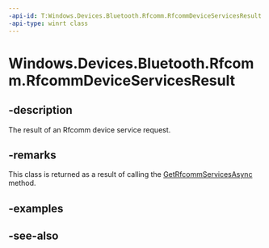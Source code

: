 ----api-id: T:Windows.Devices.Bluetooth.Rfcomm.RfcommDeviceServicesResult
-api-type: winrt class
---<!-- Class syntax.public class RfcommDeviceServicesResult : Windows.Devices.Bluetooth.Rfcomm.IRfcommDeviceServicesResult--># Windows.Devices.Bluetooth.Rfcomm.RfcommDeviceServicesResult## -descriptionThe result of an Rfcomm device service request.## -remarksThis class is returned as a result of calling the [GetRfcommServicesAsync](../windows.devices.bluetooth/bluetoothdevice_getrfcommservicesasync_1314819113.md) method.## -examples## -see-also